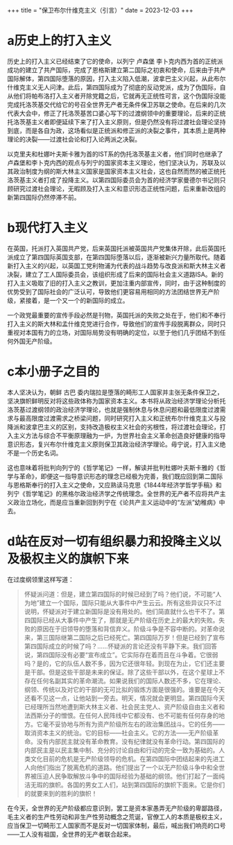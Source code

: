 +++
title = "保卫布尔什维克主义（引言）"
date = 2023-12-03
+++

# a历史上的打入主义

历史上的打入主义已经结束了它的使命，以列宁 卢森堡 李卜克内西为首的正统派成功的建立了共产国际，完成了恩格斯建立第二国际之初衷和使命，后来由于共产国际解体，第四国际堕落的原因，打入主义陷入低潮，波拿巴主义兴起，从此布尔什维克主义无人问津。此后，第四国际成为了彻底的反动党派，成为了伪国际，自从他们将帕布洛打入主义者开除党籍之后，它就再无正统性可言，这个伪国际没能完成托洛茨基交代给它的号召全世界无产者无条件保卫苏联之使命。在后来的几次代表大会中，修正了托洛茨基苦口婆心写下的过渡纲领中的重要理论，后来的正统托洛茨基主义者即便延续下来了打入主义原则，但是仍然没有将过渡社会理论坚持到底，而是各自为政，这场看似是正统派和修正派的决裂之事件，其本质上是两种理论的决裂——过渡社会论和打入论两派之决裂。

以克里夫和杜娜叶夫斯卡雅为首的IST系的伪托洛茨基主义者，他们同时也继承了卢森堡和李卜克内西的观点与列宁的国家资本主义理论，他们坚决认为，苏联及以其政治制度为纲的斯大林主义国家是国家资本主义社会，这也自然而然的被正统托洛茨基主义者打成了投降主义。以第四国际委员会为首的经济学家曼德尔书记则只顾研究过渡社会理论，无暇顾及打入主义和意识形态正统性问题，后来重新改组的新第四国际仍然停滞不前。

# b现代打入主义

在英国，托派打入英国共产党，后来英国托派被英国共产党集体开除，此后英国托派成立了第四国际英国支部，在第四国际堕落以后，逐渐被新兴力量所取代。随着新打入主义的兴起，以英国工党利物浦为代表的战斗趋势与改良派和斯大林主义者决裂，建立了工人国际委员会，该组织形成了后来的国际社会主义道路ISA。新的打入主义吸取了旧的打入主义之教训，更加注重内部宣传，同时，由于这种制度的优势受到了国际社会的广泛认可，导致他们更容易用相同的方法团结世界无产阶级，紧接着，是一个又一个的新国际的成立。

一个政党最重要的宣传手段必然是刊物，英国托派的失败之处在于，他们和不奉行打入主义的斯大林和孟什维克党进行合作，导致他们的宣传手段脱离群众，同时只重视对本国有力的立场，对国际局势没有明确的定位，以至于他们几乎团结不到任何外国无产阶级。

# c本小册子之目的
本人坚决认为，朝鲜 古巴 委内瑞拉是堕落的畸形工人国家并主张无条件保卫之，坚决旗帜鲜明反对将这些政体称为国家资本主义。本书将从政治经济学理论分析托洛茨基过渡纲领的政治经济学理论，也就是强制休息与休息问题和最低限度过渡需求与最高限度过渡需求之桥梁问题，同时研究打入主义和正统布尔什维克主义与投降派和波拿巴主义的区别，支持改造极权主义社会的劣根性，将过渡社会理论，打入主义方法与综合不平衡原理融为一炉，为世界社会主义革命创造良好健康的指导意识形态，复兴布尔什维克主义原则保卫其政治经济学理论。毋宁说，打入主义绝不是一个历史名词。

这也意味着将批判向列宁的《哲学笔记》一样，解读并批判杜娜叶夫斯卡雅的《哲学与革命》，即便这一指导意识形态的理念已经极为完善，我们既应回到第二国际与恩格斯奉行的打入主义之使命，又应熟读马克思《1844年经济学哲学手稿》和列宁《哲学笔记》的黑格尔政治经济学之传统理念。全世界的无产者不应将共产主义政治立场化，而是应当重新回到列宁在《论共产主义运动中的“左派”幼稚病》中去。

# d站在反对一切有组织暴力和投降主义以及极权主义的旗帜下来

在过度纲领里这样写道：

>怀疑派问道：但是，建立第四国际的时候已经到了吗？他们说，不可能“人为地”建立一个国际，国际只能从大事件中产生云云。所有这些异议只不过说明，怀疑派对于建立新国际是没有用处的。他们简直就什么也干不了。第四国际已经从大事件中产生了，那就是无产阶级在历史上的最大的失败。失败的原因在于旧领导的堕落和背信弃义。阶级斗争是不容中断的。对革命说来，第三国际继第二国际之后已经死亡。第四国际万岁！但是已经到了宣布第四国际成立的时候了吗？……怀疑派的言论还没有平静下来。我们回答说，第四国际没有必要“宣布成立”。它实际存在着而且在斗争着。它很弱吗？是的，它的队伍人数不多，因为它还很年轻。到现在为止，它们还主要是干部。但是这些干部是未来的保证。除了这些干部以外，在这个星球上不存在任何名副其实的革命潮流。如果说我们的国际人数还不多，它在理论、纲领、传统以及对它的干部的无可比拟的锻炼方面是很强的。谁要是在今天还看不见这一点，让他站到一旁去。明天，情况就会更明显。第四国际今天已经理所当然地遭到斯大林主义者、社会民主党人、资产阶级自由主义者和法西斯分子的憎恨。在任何人民阵线中它都没有、也不可能有任何存身的地方。它毫不妥协地与所有为资产阶级所左右的政治集团战斗。它的任务——取消资本主义的统治。它的目标——社会主义。它的方法——无产阶级革命。没有内部民主就没有革命教育。没有纪律就没有革命行动。第四国际的内部民主是以民主集中制、充分的讨论自由和行动的完全一致为基础的。人类文化目前的危机是无产阶级领导的危机。在第四国际中团结起来的先进工人向他们指出了脱离危机的道路。他们提出了一个以无产阶级斗争中和全世界被压迫人民争取解放斗争中的国际经验为基础的纲领。他们打起了一面纯洁无瑕的旗帜。各国的男女工人们，站到第四国际的旗帜下面来。它是你们的就要来到的胜利的旗帜！

在今天，全世界的无产阶级都应意识到，罢工是资本家愚弄无产阶级的卑鄙路径，毛主义者的生产性劳动和非生产性劳动概念之荒诞，官僚工人的本质是极权主义，应当保卫一切畸形工人国家而不是反对一切国家体制，最后，喊出我们响亮的口号——工人没有祖国，全世界的无产者联合起来。

